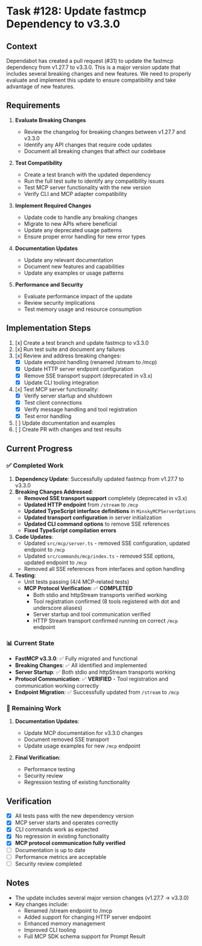 # Task #128: Update fastmcp Dependency to v3.3.0

## Context

Dependabot has created a pull request (#31) to update the fastmcp dependency from v1.27.7 to v3.3.0. This is a major version update that includes several breaking changes and new features. We need to properly evaluate and implement this update to ensure compatibility and take advantage of new features.

## Requirements

1. **Evaluate Breaking Changes**

   - Review the changelog for breaking changes between v1.27.7 and v3.3.0
   - Identify any API changes that require code updates
   - Document all breaking changes that affect our codebase

2. **Test Compatibility**

   - Create a test branch with the updated dependency
   - Run the full test suite to identify any compatibility issues
   - Test MCP server functionality with the new version
   - Verify CLI and MCP adapter compatibility

3. **Implement Required Changes**

   - Update code to handle any breaking changes
   - Migrate to new APIs where beneficial
   - Update any deprecated usage patterns
   - Ensure proper error handling for new error types

4. **Documentation Updates**

   - Update any relevant documentation
   - Document new features and capabilities
   - Update any examples or usage patterns

5. **Performance and Security**
   - Evaluate performance impact of the update
   - Review security implications
   - Test memory usage and resource consumption

## Implementation Steps

1. [x] Create a test branch and update fastmcp to v3.3.0
2. [x] Run test suite and document any failures
3. [x] Review and address breaking changes:
   - [x] Update endpoint handling (renamed /stream to /mcp)
   - [x] Update HTTP server endpoint configuration
   - [x] Remove SSE transport support (deprecated in v3.x)
   - [x] Update CLI tooling integration
4. [x] Test MCP server functionality:
   - [x] Verify server startup and shutdown
   - [x] Test client connections
   - [x] Verify message handling and tool registration
   - [x] Test error handling
5. [ ] Update documentation and examples
6. [ ] Create PR with changes and test results

## Current Progress

### ✅ Completed Work

1. **Dependency Update**: Successfully updated fastmcp from v1.27.7 to v3.3.0
2. **Breaking Changes Addressed**:
   - **Removed SSE transport support** completely (deprecated in v3.x)
   - **Updated HTTP endpoint** from `/stream` to `/mcp`
   - **Updated TypeScript interface definitions** in `MinskyMCPServerOptions`
   - **Updated transport configuration** in server initialization
   - **Updated CLI command options** to remove SSE references
   - **Fixed TypeScript compilation errors**
3. **Code Updates**:
   - Updated `src/mcp/server.ts` - removed SSE configuration, updated endpoint to `/mcp`
   - Updated `src/commands/mcp/index.ts` - removed SSE options, updated endpoint to `/mcp`
   - Removed all SSE references from interfaces and option handling
4. **Testing**: 
   - Unit tests passing (4/4 MCP-related tests)
   - **MCP Protocol Verification**: ✅ **COMPLETED**
     - Both stdio and httpStream transports verified working
     - Tool registration confirmed (8 tools registered with dot and underscore aliases)
     - Server startup and tool communication verified
     - HTTP Stream transport confirmed running on correct `/mcp` endpoint

### 📊 Current State

- **FastMCP v3.3.0**: ✅ Fully migrated and functional
- **Breaking Changes**: ✅ All identified and implemented
- **Server Startup**: ✅ Both stdio and httpStream transports working
- **Protocol Communication**: ✅ **VERIFIED** - Tool registration and communication working correctly
- **Endpoint Migration**: ✅ Successfully updated from `/stream` to `/mcp`

### 🎯 Remaining Work

1. **Documentation Updates**:
   - Update MCP documentation for v3.3.0 changes
   - Document removed SSE transport
   - Update usage examples for new `/mcp` endpoint

2. **Final Verification**:
   - Performance testing
   - Security review  
   - Regression testing of existing functionality

## Verification

- [x] All tests pass with the new dependency version
- [x] MCP server starts and operates correctly
- [x] CLI commands work as expected
- [x] No regression in existing functionality
- [x] **MCP protocol communication fully verified**
- [ ] Documentation is up to date
- [ ] Performance metrics are acceptable
- [ ] Security review completed

## Notes

- The update includes several major version changes (v1.27.7 → v3.3.0)
- Key changes include:
  - Renamed /stream endpoint to /mcp
  - Added support for changing HTTP server endpoint
  - Enhanced memory management
  - Improved CLI tooling
  - Full MCP SDK schema support for Prompt Result

